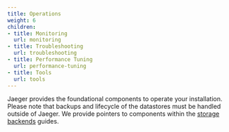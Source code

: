 ```yaml
---
title: Operations
weight: 6
children:
- title: Monitoring
  url: monitoring
- title: Troubleshooting
  url: troubleshooting
- title: Performance Tuning
  url: performance-tuning
- title: Tools
  url: tools
---
```


Jaeger provides the foundational components to operate your installation. Please note that backups and lifecycle of the datastores must be handled outside of Jaeger. We provide pointers to components within the [storage backends](../architecture/) guides.